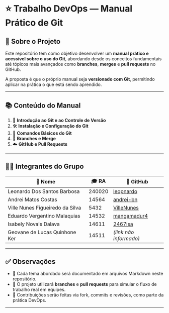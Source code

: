 # ⭐ **Trabalho DevOps — Manual Prático de Git**

## 📘 Sobre o Projeto

Este repositório tem como objetivo desenvolver um **manual prático e acessível sobre o uso do Git**, abordando desde os conceitos fundamentais até tópicos mais avançados como **branches**, **merges** e **pull requests** no GitHub.

A proposta é que o próprio manual seja **versionado com Git**, permitindo aplicar na prática o que está sendo aprendido.

---

## 📚 Conteúdo do Manual

1. 🧭 **Introdução ao Git e ao Controle de Versão**  
2. 🛠️ **Instalação e Configuração do Git**  
3. 🧩 **Comandos Básicos do Git**  
4. 🌿 **Branches e Merge**  
5. ☁️ **GitHub e Pull Requests**

---

## 👨‍💻 Integrantes do Grupo

| 👤 Nome                               | 🎓 RA     | 🔗 GitHub                              |
|--------------------------------------|----------|----------------------------------------|
| Leonardo Dos Santos Barbosa          | 240020   | [leopnardo](https://github.com/leopnardo) |
| Andrei Matos Costas                  | 14564    | [andrei-bn](https://github.com/andrei-bn) |
| Ville Nunes Figueiredo da Silva      | 5432     | [VilleNunes](https://github.com/VilleNunes) |
| Eduardo Vergentino Malaquias         | 14532    | [mangamadur4](https://github.com/mangamadur4) |
| Isabely Novais Dalava                | 14611    | [2467isa](https://github.com/2467isa) |
| Geovane de Lucas Quinhone Ker        | 14511    | *(link não informado)*                |

---

## ✅ Observações

- 📁 Cada tema abordado será documentado em arquivos Markdown neste repositório.
- 🔀 O projeto utilizará **branches** e **pull requests** para simular o fluxo de trabalho real em equipes.
- 🤝 Contribuições serão feitas via fork, commits e revisões, como parte da prática DevOps.

---

